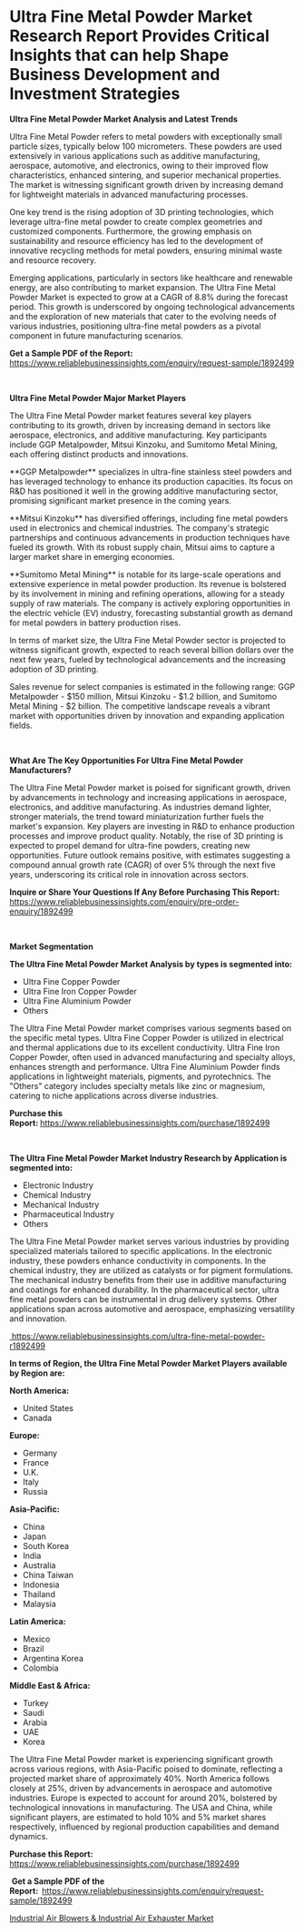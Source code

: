<p><h1>Ultra Fine Metal Powder Market Research Report Provides Critical Insights that can help Shape Business Development and Investment Strategies</h1></p><p><strong>Ultra Fine Metal Powder Market Analysis and Latest Trends</strong></p>
<p><p>Ultra Fine Metal Powder refers to metal powders with exceptionally small particle sizes, typically below 100 micrometers. These powders are used extensively in various applications such as additive manufacturing, aerospace, automotive, and electronics, owing to their improved flow characteristics, enhanced sintering, and superior mechanical properties. The market is witnessing significant growth driven by increasing demand for lightweight materials in advanced manufacturing processes. </p><p>One key trend is the rising adoption of 3D printing technologies, which leverage ultra-fine metal powder to create complex geometries and customized components. Furthermore, the growing emphasis on sustainability and resource efficiency has led to the development of innovative recycling methods for metal powders, ensuring minimal waste and resource recovery. </p><p>Emerging applications, particularly in sectors like healthcare and renewable energy, are also contributing to market expansion. The Ultra Fine Metal Powder Market is expected to grow at a CAGR of 8.8% during the forecast period. This growth is underscored by ongoing technological advancements and the exploration of new materials that cater to the evolving needs of various industries, positioning ultra-fine metal powders as a pivotal component in future manufacturing scenarios.</p></p>
<p><strong>Get a Sample PDF of the Report:&nbsp;</strong> <a href="https://www.reliablebusinessinsights.com/enquiry/request-sample/1892499?utm_campaign=1106&utm_medium=2&utm_source=Github&utm_content=ia&utm_term=14012025&utm_id=ultra-fine-metal-powder">https://www.reliablebusinessinsights.com/enquiry/request-sample/1892499</a></p>
<p>&nbsp;</p>
<p><strong>Ultra Fine Metal Powder Major Market Players</strong></p>
<p><p>The Ultra Fine Metal Powder market features several key players contributing to its growth, driven by increasing demand in sectors like aerospace, electronics, and additive manufacturing. Key participants include GGP Metalpowder, Mitsui Kinzoku, and Sumitomo Metal Mining, each offering distinct products and innovations.</p><p>**GGP Metalpowder** specializes in ultra-fine stainless steel powders and has leveraged technology to enhance its production capacities. Its focus on R&D has positioned it well in the growing additive manufacturing sector, promising significant market presence in the coming years.</p><p>**Mitsui Kinzoku** has diversified offerings, including fine metal powders used in electronics and chemical industries. The company's strategic partnerships and continuous advancements in production techniques have fueled its growth. With its robust supply chain, Mitsui aims to capture a larger market share in emerging economies.</p><p>**Sumitomo Metal Mining** is notable for its large-scale operations and extensive experience in metal powder production. Its revenue is bolstered by its involvement in mining and refining operations, allowing for a steady supply of raw materials. The company is actively exploring opportunities in the electric vehicle (EV) industry, forecasting substantial growth as demand for metal powders in battery production rises.</p><p>In terms of market size, the Ultra Fine Metal Powder sector is projected to witness significant growth, expected to reach several billion dollars over the next few years, fueled by technological advancements and the increasing adoption of 3D printing.</p><p>Sales revenue for select companies is estimated in the following range: GGP Metalpowder - $150 million, Mitsui Kinzoku - $1.2 billion, and Sumitomo Metal Mining - $2 billion. The competitive landscape reveals a vibrant market with opportunities driven by innovation and expanding application fields.</p></p>
<p>&nbsp;</p>
<p><strong>What Are The Key Opportunities For Ultra Fine Metal Powder Manufacturers?</strong></p>
<p><p>The Ultra Fine Metal Powder market is poised for significant growth, driven by advancements in technology and increasing applications in aerospace, electronics, and additive manufacturing. As industries demand lighter, stronger materials, the trend toward miniaturization further fuels the market's expansion. Key players are investing in R&D to enhance production processes and improve product quality. Notably, the rise of 3D printing is expected to propel demand for ultra-fine powders, creating new opportunities. Future outlook remains positive, with estimates suggesting a compound annual growth rate (CAGR) of over 5% through the next five years, underscoring its critical role in innovation across sectors.</p></p>
<p><strong>Inquire or Share Your Questions If Any Before Purchasing This Report:</strong> <a href="https://www.reliablebusinessinsights.com/enquiry/pre-order-enquiry/1892499?utm_campaign=1106&utm_medium=2&utm_source=Github&utm_content=ia&utm_term=14012025&utm_id=ultra-fine-metal-powder">https://www.reliablebusinessinsights.com/enquiry/pre-order-enquiry/1892499</a></p>
<p>&nbsp;</p>
<p><strong>Market Segmentation</strong></p>
<p><strong>The Ultra Fine Metal Powder Market Analysis by types is segmented into:</strong></p>
<p><ul><li>Ultra Fine Copper Powder</li><li>Ultra Fine Iron Copper Powder</li><li>Ultra Fine Aluminium Powder</li><li>Others</li></ul></p>
<p><p>The Ultra Fine Metal Powder market comprises various segments based on the specific metal types. Ultra Fine Copper Powder is utilized in electrical and thermal applications due to its excellent conductivity. Ultra Fine Iron Copper Powder, often used in advanced manufacturing and specialty alloys, enhances strength and performance. Ultra Fine Aluminium Powder finds applications in lightweight materials, pigments, and pyrotechnics. The "Others" category includes specialty metals like zinc or magnesium, catering to niche applications across diverse industries.</p></p>
<p><strong>Purchase this Report:&nbsp;</strong><a href="https://www.reliablebusinessinsights.com/purchase/1892499?utm_campaign=1106&utm_medium=2&utm_source=Github&utm_content=ia&utm_term=14012025&utm_id=ultra-fine-metal-powder">https://www.reliablebusinessinsights.com/purchase/1892499</a></p>
<p>&nbsp;</p>
<p><strong>The Ultra Fine Metal Powder Market Industry Research by Application is segmented into:</strong></p>
<p><ul><li>Electronic Industry</li><li>Chemical Industry</li><li>Mechanical Industry</li><li>Pharmaceutical Industry</li><li>Others</li></ul></p>
<p><p>The Ultra Fine Metal Powder market serves various industries by providing specialized materials tailored to specific applications. In the electronic industry, these powders enhance conductivity in components. In the chemical industry, they are utilized as catalysts or for pigment formulations. The mechanical industry benefits from their use in additive manufacturing and coatings for enhanced durability. In the pharmaceutical sector, ultra fine metal powders can be instrumental in drug delivery systems. Other applications span across automotive and aerospace, emphasizing versatility and innovation.</p></p>
<p><a href="https://www.reliablebusinessinsights.com/ultra-fine-metal-powder-r1892499?utm_campaign=1106&utm_medium=2&utm_source=Github&utm_content=ia&utm_term=14012025&utm_id=ultra-fine-metal-powder">&nbsp;https://www.reliablebusinessinsights.com/ultra-fine-metal-powder-r1892499</a></p>
<p><strong>In terms of Region, the Ultra Fine Metal Powder Market Players available by Region are:</strong></p>
<p>
    <p> <strong> North America: </strong>
        <ul>
            <li>United States</li>
            <li>Canada</li>
        </ul>
        </p> 
    <p> <strong> Europe: </strong>
        <ul>
            <li>Germany</li>
            <li>France</li>
            <li>U.K.</li>
            <li>Italy</li>
            <li>Russia</li>
        </ul>
        </p> 
    <p> <strong> Asia-Pacific: </strong>
        <ul>
            <li>China</li>
            <li>Japan</li>
            <li>South Korea</li>
            <li>India</li>
            <li>Australia</li>
            <li>China Taiwan</li>
            <li>Indonesia</li>
            <li>Thailand</li>
            <li>Malaysia</li>
        </ul>
        </p> 
    <p> <strong> Latin America: </strong>
        <ul>
            <li>Mexico</li>
            <li>Brazil</li>
            <li>Argentina Korea</li>
            <li>Colombia</li>
        </ul>
        </p> 
    <p> <strong> Middle East & Africa: </strong>
        <ul>
            <li>Turkey</li>
            <li>Saudi</li>
            <li>Arabia</li>
            <li>UAE</li>
            <li>Korea</li>
        </ul>
    </p>
    </p>
<p><p>The Ultra Fine Metal Powder market is experiencing significant growth across various regions, with Asia-Pacific poised to dominate, reflecting a projected market share of approximately 40%. North America follows closely at 25%, driven by advancements in aerospace and automotive industries. Europe is expected to account for around 20%, bolstered by technological innovations in manufacturing. The USA and China, while significant players, are estimated to hold 10% and 5% market shares respectively, influenced by regional production capabilities and demand dynamics.</p></p>
<p><strong>Purchase this Report: </strong><a href="https://www.reliablebusinessinsights.com/purchase/1892499?utm_campaign=1106&utm_medium=2&utm_source=Github&utm_content=ia&utm_term=14012025&utm_id=ultra-fine-metal-powder">https://www.reliablebusinessinsights.com/purchase/1892499</a></p>
<p>&nbsp;<strong>Get a Sample PDF of the Report:&nbsp;&nbsp;</strong><a href="https://www.reliablebusinessinsights.com/enquiry/request-sample/1892499?utm_campaign=1106&utm_medium=2&utm_source=Github&utm_content=ia&utm_term=14012025&utm_id=ultra-fine-metal-powder">https://www.reliablebusinessinsights.com/enquiry/request-sample/1892499</a></p>
<p><strong></strong></p>
<p><p><a href="https://github.com/mathastilley812967/Market-Research-Report-List-1/blob/main/industrial-air-blowers-industrial-air-exhauster-market.md?utm_campaign=1106&utm_medium=2&utm_source=Github&utm_content=ia&utm_term=14012025&utm_id=ultra-fine-metal-powder">Industrial Air Blowers & Industrial Air Exhauster Market</a></p></p>